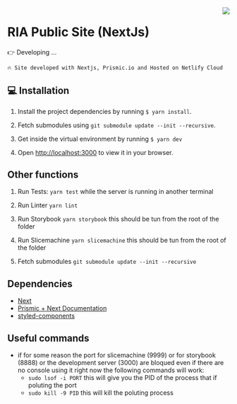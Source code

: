 <img align="right" src="https://app.riamoneytransfer.com/favicon-32x32.png?v=b5c554880e0b1566c54e5f8b0c9985b0">

# RIA Public Site (NextJs)

👉 Developing ...

```bash
🔥 Site developed with Nextjs, Prismic.io and Hosted on Netlify Cloud
```

## 💻 Installation

1. Install the project dependencies by running `$ yarn install`.

2. Fetch submodules using `git submodule update --init --recursive`.

3. Get inside the virtual environment by running `$ yarn dev`

4. Open [http://localhost:3000](http://localhost:3000) to view it in your browser.

## Other functions

1. Run Tests: `yarn test` while the server is running in another terminal

2. Run Linter `yarn lint`

3. Run Storybook `yarn storybook` this should be tun from the root of the folder

4. Run Slicemachine `yarn slicemachine` this should be tun from the root of the folder

5. Fetch submodules `git submodule update --init --recursive`

## Dependencies

- [Next](https://nextjs.org/docs/getting-started)
- [Prismic + Next Documentation](https://prismic.io/docs/technologies/nextjs)
- [styled-components](https://styled-components.com/)

## Useful commands

- if for some reason the port for slicemachine (9999) or for storybook (8888) or the development server (3000) are bloqued even if there are no console using it right now the following commands will work:
  - `sudo lsof -i PORT` this will give you the PID of the process that if poluting the port
  - `sudo kill -9 PID` this will kill the poluting process
